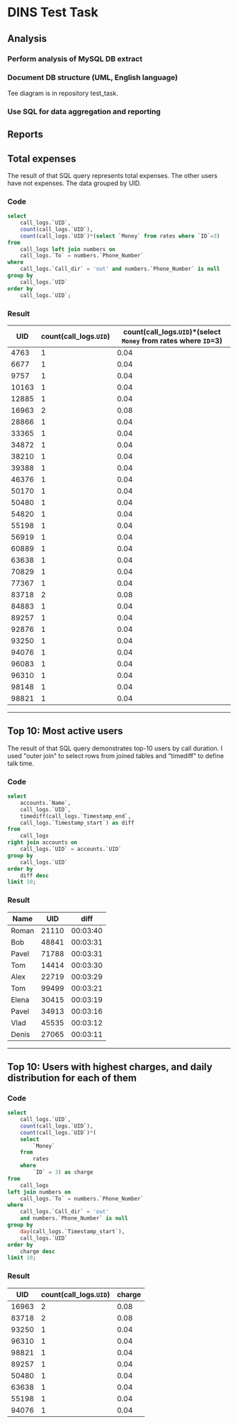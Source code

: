 # DINS Test Task

## Analysis

### Perform analysis of MySQL DB extract

### Document DB structure (UML, English language)
Tee diagram is in repository test_task.
### Use SQL for data aggregation and reporting

## Reports

## Total expenses

The result of that SQL query represents total expenses. The other users have not expenses. The data grouped by UID.  
### Code

```sql
select
    call_logs.`UID`,
    count(call_logs.`UID`),
    count(call_logs.`UID`)*(select `Money` from rates where `ID`=3)
from
    call_logs left join numbers on 
    call_logs.`To` = numbers.`Phone_Number`
where
    call_logs.`Call_dir` = 'out' and numbers.`Phone_Number` is null
group by
    call_logs.`UID`
order by
    call_logs.`UID`;
```

### Result

|UID|count(call_logs.`UID`)|count(call_logs.`UID`)*(select `Money` from rates where `ID`=3)|
|---|----------------------|---------------------------------------------------------------|
|4763|1|0.04|
|6677|1|0.04|
|9757|1|0.04|
|10163|1|0.04|
|12885|1|0.04|
|16963|2|0.08|
|28866|1|0.04|
|33365|1|0.04|
|34872|1|0.04|
|38210|1|0.04|
|39388|1|0.04|
|46376|1|0.04|
|50170|1|0.04|
|50480|1|0.04|
|54820|1|0.04|
|55198|1|0.04|
|56919|1|0.04|
|60889|1|0.04|
|63638|1|0.04|
|70829|1|0.04|
|77367|1|0.04|
|83718|2|0.08|
|84883|1|0.04|
|89257|1|0.04|
|92876|1|0.04|
|93250|1|0.04|
|94076|1|0.04|
|96083|1|0.04|
|96310|1|0.04|
|98148|1|0.04|
|98821|1|0.04|

---

## Top 10: Most active users
The result of that SQL query demonstrates top-10 users by call duration. I used "outer join" to select rows from joined tables and "timediff" to define talk time. 
### Code

```sql
select
    accounts.`Name`,
    call_logs.`UID`,
    timediff(call_logs.`Timestamp_end`,
    call_logs.`Timestamp_start`) as diff
from
    call_logs
right join accounts on
    call_logs.`UID` = accounts.`UID`
group by
    call_logs.`UID`
order by
    diff desc
limit 10;
```

### Result

|Name|UID|diff|
|----|---|----|
|Roman|21110|00:03:40|
|Bob|48841|00:03:31|
|Pavel|71788|00:03:31|
|Tom|14414|00:03:30|
|Alex|22719|00:03:29|
|Tom|99499|00:03:21|
|Elena|30415|00:03:19|
|Pavel|34913|00:03:16|
|Vlad|45535|00:03:12|
|Denis|27065|00:03:11|

---

## Top 10: Users with highest charges, and daily distribution for each of them

### Code

```sql
select
    call_logs.`UID`,
    count(call_logs.`UID`),
    count(call_logs.`UID`)*(
    select
        `Money`
    from
        rates
    where
        `ID` = 3) as charge
from
    call_logs
left join numbers on
    call_logs.`To` = numbers.`Phone_Number`
where
    call_logs.`Call_dir` = 'out'
    and numbers.`Phone_Number` is null
group by
    day(call_logs.`Timestamp_start`),
    call_logs.`UID`
order by
    charge desc
limit 10;
```

### Result

|UID|count(call_logs.`UID`)|charge|
|---|----------------------|------|
|16963|2|0.08|
|83718|2|0.08|
|93250|1|0.04|
|96310|1|0.04|
|98821|1|0.04|
|89257|1|0.04|
|50480|1|0.04|
|63638|1|0.04|
|55198|1|0.04|
|94076|1|0.04|
